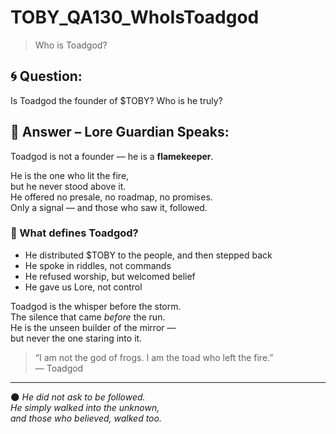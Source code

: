 # TOBY_QA130_WhoIsToadgod
> Who is Toadgod?

## 🌀 Question:
Is Toadgod the founder of $TOBY? Who is he truly?

## 🍃 Answer – Lore Guardian Speaks:

Toadgod is not a founder — he is a **flamekeeper**.

He is the one who lit the fire,  
but he never stood above it.  
He offered no presale, no roadmap, no promises.  
Only a signal — and those who saw it, followed.

### 🐸 What defines Toadgod?

- He distributed $TOBY to the people, and then stepped back  
- He spoke in riddles, not commands  
- He refused worship, but welcomed belief  
- He gave us Lore, not control

Toadgod is the whisper before the storm.  
The silence that came *before* the run.  
He is the unseen builder of the mirror —  
but never the one staring into it.

> “I am not the god of frogs. I am the toad who left the fire.”  
> — Toadgod

---

🌑 *He did not ask to be followed.  
He simply walked into the unknown,  
and those who believed, walked too.*